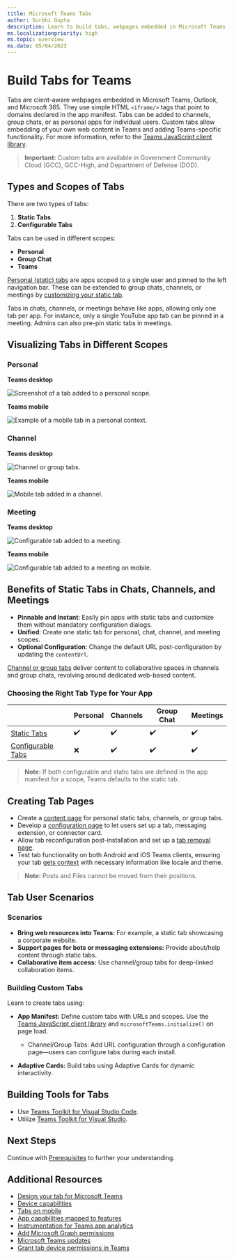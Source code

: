 ```yaml
---
title: Microsoft Teams Tabs
author: Surbhi Gupta
description: Learn to build tabs, webpages embedded in Microsoft Teams. Create a content page as part of personal, channel, or group tab.
ms.localizationpriority: high
ms.topic: overview
ms.date: 05/04/2023
---
```


# Build Tabs for Teams

Tabs are client-aware webpages embedded in Microsoft Teams, Outlook, and Microsoft 365. They use simple HTML `<iframe/>` tags that point to domains declared in the app manifest. Tabs can be added to channels, group chats, or as personal apps for individual users. Custom tabs allow embedding of your own web content in Teams and adding Teams-specific functionality. For more information, refer to the [Teams JavaScript client library](/javascript/api/overview/msteams-client#microsoft-teams-javascript-client-library).

> **Important:** Custom tabs are available in Government Community Cloud (GCC), GCC-High, and Department of Defense (DOD).

## Types and Scopes of Tabs

There are two types of tabs:

1. **Static Tabs**
2. **Configurable Tabs**

Tabs can be used in different scopes:

- **Personal**
- **Group Chat**
- **Teams**

[Personal (static) tabs](~/tabs/how-to/create-personal-tab.md) are apps scoped to a single user and pinned to the left navigation bar. These can be extended to group chats, channels, or meetings by [customizing your static tab](~/tabs/how-to/create-personal-tab.md#customizing-your-static-tab-in-chats-or-meetings).

Tabs in chats, channels, or meetings behave like apps, allowing only one tab per app. For instance, only a single YouTube app tab can be pinned in a meeting. Admins can also pre-pin static tabs in meetings.

## Visualizing Tabs in Different Scopes

### Personal

**Teams desktop**

![Screenshot of a tab added to a personal scope.](~/assets/images/tabs/personal-tab-configure.png)

**Teams mobile**

![Example of a mobile tab in a personal context.](~/assets/images/tabs/mobile-design-access-tab.png)

### Channel

**Teams desktop**

![Channel or group tabs.](~/assets/images/tabs/tabs.png)

**Teams mobile**

![Mobile tab added in a channel.](~/assets/images/tabs/mobile-design-static-tab.png)

### Meeting

**Teams desktop**

![Configurable tab added to a meeting.](~/assets/images/tabs/personal-tab-meeting.png)

**Teams mobile**

![Configurable tab added to a meeting on mobile.](~/assets/images/tabs/mobile-personal-tab-meeting.png)

## Benefits of Static Tabs in Chats, Channels, and Meetings

- **Pinnable and Instant**: Easily pin apps with static tabs and customize them without mandatory configuration dialogs.
- **Unified**: Create one static tab for personal, chat, channel, and meeting scopes.
- **Optional Configuration**: Change the default URL post-configuration by updating the `contentUrl`.

[Channel or group tabs](~/tabs/how-to/create-channel-group-tab.md) deliver content to collaborative spaces in channels and group chats, revolving around dedicated web-based content.

### Choosing the Right Tab Type for Your App

|                       | Personal | Channels | Group Chat | Meetings |
|-----------------------|----------|----------|------------|--------|
| [Static Tabs](~/tabs/how-to/create-personal-tab.md)        | ✔️       | ✔️       | ✔️         | ✔️     |
| [Configurable Tabs](~/tabs/how-to/create-channel-group-tab.md) | ❌     | ✔️       | ✔️         | ✔️     |

> **Note:** If both configurable and static tabs are defined in the app manifest for a scope, Teams defaults to the static tab.

## Creating Tab Pages

- Create a [content page](~/tabs/how-to/create-tab-pages/content-page.md) for personal static tabs, channels, or group tabs.
- Develop a [configuration page](~/tabs/how-to/create-tab-pages/configuration-page.md) to let users set up a tab, messaging extension, or connector card.
- Allow tab reconfiguration post-installation and set up a [tab removal page](~/tabs/how-to/create-tab-pages/removal-page.md).
- Test tab functionality on both Android and iOS Teams clients, ensuring your tab [gets context](~/tabs/how-to/access-teams-context.md) with necessary information like locale and theme.

> **Note:** Posts and Files cannot be moved from their positions.

## Tab User Scenarios

### Scenarios

- **Bring web resources into Teams:** For example, a static tab showcasing a corporate website.
- **Support pages for bots or messaging extensions:** Provide about/help content through static tabs.
- **Collaborative item access:** Use channel/group tabs for deep-linked collaboration items.

### Building Custom Tabs

Learn to create tabs using:

- **App Manifest:** Define custom tabs with URLs and scopes. Use the [Teams JavaScript client library](/javascript/api/overview/msteams-client) and `microsoftTeams.initialize()` on page load.
  
  - Channel/Group Tabs: Add URL configuration through a configuration page—users can configure tabs during each install.

- **Adaptive Cards:** Build tabs using Adaptive Cards for dynamic interactivity.

## Building Tools for Tabs

- Use [Teams Toolkit for Visual Studio Code](../toolkit/teams-toolkit-fundamentals.md).
- Utilize [Teams Toolkit for Visual Studio](../toolkit/visual-studio-overview.md).

## Next Steps

Continue with [Prerequisites](~/tabs/how-to/tab-requirements.md) to further your understanding.

## Additional Resources

- [Design your tab for Microsoft Teams](design/tabs.md)
- [Device capabilities](../concepts/device-capabilities/device-capabilities-overview.md)
- [Tabs on mobile](design/tabs-mobile.md#tabs-on-mobile)
- [App capabilities mapped to features](../concepts/design/map-use-cases.md#app-capabilities-mapped-to-features)
- [Instrumentation for Teams app analytics](../concepts/design/overview-analytics.md#instrumenting-for-teams-app-specific-analytics)
- [Add Microsoft Graph permissions](how-to/authentication/tab-sso-graph-api.md)
- [Microsoft Teams updates](../resources/teams-updates.md)
- [Grant tab device permissions in Teams](~/sbs-tab-device-permissions.yml)
